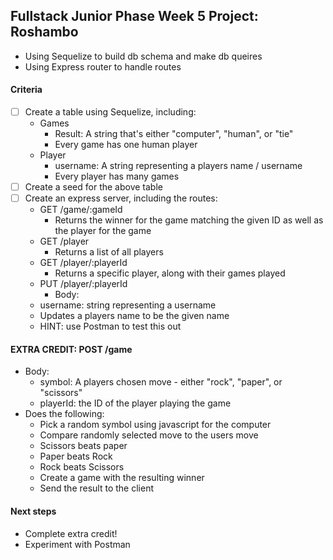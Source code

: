 ## Fullstack Junior Phase Week 5 Project: Roshambo
- Using Sequelize to build db schema and make db queires
- Using Express router to handle routes

#### Criteria
- [ ] Create a table using Sequelize, including:
    - Games
        - Result: A string that's either "computer", "human", or "tie"
        - Every game has one human player
    - Player
        - username: A string representing a players name / username
        - Every player has many games
- [ ] Create a seed for the above table
- [ ] Create an express server, including the routes:
    - GET /game/:gameId
        - Returns the winner for the game matching the given ID as well as the player for the game
    - GET /player
        - Returns a list of all players
    - GET /player/:playerId
        - Returns a specific player, along with their games played
    - PUT /player/:playerId
        - Body:
    - username: string representing a username
    - Updates a players name to be the given name
    - HINT: use Postman to test this out
#### EXTRA CREDIT: POST /game
- Body:
    - symbol: A players chosen move - either "rock", "paper", or "scissors"
    - playerId: the ID of the player playing the game
- Does the following:
    - Pick a random symbol using javascript for the computer
    - Compare randomly selected move to the users move
    - Scissors beats paper
    - Paper beats Rock
    - Rock beats Scissors
    - Create a game with the resulting winner
    - Send the result to the client

#### Next steps
- Complete extra credit!
- Experiment with Postman